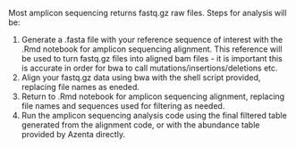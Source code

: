 Most amplicon sequencing returns fastq.gz raw files. Steps for analysis will be:
1) Generate a .fasta file with your reference sequence of interest with the .Rmd notebook for amplicon sequencing alignment. This reference will be used to turn fastq.gz files into aligned bam files - it is important this is accurate in order for bwa to call mutations/insertions/deletions etc.
2) Align your fastq.gz data using bwa with the shell script provided, replacing file names as eneded. 
3) Return to .Rmd notebook for amplicon sequencing alignment, replacing file names and sequences used for filtering as needed.
4) Run the amplicon sequencing analysis code using the final filtered table generated from the alignment code, or with the abundance table provided by Azenta directly.
